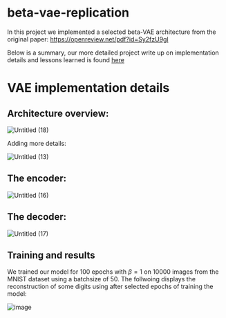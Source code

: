 # beta-vae-replication

In this project we implemented a selected beta-VAE architecture from the original paper: https://openreview.net/pdf?id=Sy2fzU9gl

Below is a summary, our more detailed project write up on implementation details and lessons learned is found [here](https://brindle-wallet-5cd.notion.site/VAE-implementation-intuition-results-and-lessons-learned-1a3d172365db4fe0b0e274f940dcd29a)

# VAE implementation details

## Architecture overview:
![Untitled (18)](https://github.com/kkittif/beta-vae-replication/assets/46658522/13d2ba39-b149-4225-bf60-e532ecf5a405)

Adding more details: 

![Untitled (13)](https://github.com/kkittif/beta-vae-replication/assets/46658522/a8eef280-f521-4094-87e8-2689348a5d64)

## The encoder:
![Untitled (16)](https://github.com/kkittif/beta-vae-replication/assets/46658522/d9025745-d177-4605-9360-13d9b7a3b075)

## The decoder:
![Untitled (17)](https://github.com/kkittif/beta-vae-replication/assets/46658522/3ae666fa-b037-4c71-82e9-f2ef71319776)

## Training and results
We trained our model for 100 epochs with $\beta = 1$ on 10000 images from the MNIST dataset using a batchsize of 50. The follwoing displays the reconstruction of some digits using after selected epochs of training the model: 

![image](https://github.com/kkittif/beta-vae-replication/assets/46658522/64c5e7ee-ab6d-438d-8d23-13189b0b420a)


